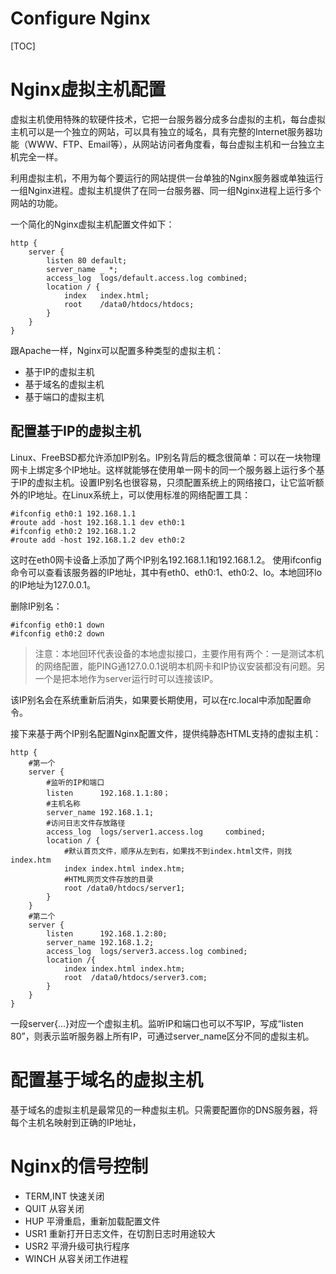 Configure Nginx
===============
[TOC]

# Nginx虚拟主机配置
虚拟主机使用特殊的软硬件技术，它把一台服务器分成多台虚拟的主机，每台虚拟主机可以是一个独立的网站，可以具有独立的域名，具有完整的Internet服务器功能（WWW、FTP、Email等），从网站访问者角度看，每台虚拟主机和一台独立主机完全一样。

利用虚拟主机，不用为每个要运行的网站提供一台单独的Nginx服务器或单独运行一组Nginx进程。虚拟主机提供了在同一台服务器、同一组Nginx进程上运行多个网站的功能。

一个简化的Nginx虚拟主机配置文件如下：
    
    http {
        server {
            listen 80 default;
            server_name _ *;
            access_log  logs/default.access.log combined;
            location / {
                index   index.html;
                root    /data0/htdocs/htdocs;
            }
        }
    }

跟Apache一样，Nginx可以配置多种类型的虚拟主机：
- 基于IP的虚拟主机
- 基于域名的虚拟主机
- 基于端口的虚拟主机

## 配置基于IP的虚拟主机
Linux、FreeBSD都允许添加IP别名。IP别名背后的概念很简单：可以在一块物理网卡上绑定多个IP地址。这样就能够在使用单一网卡的同一个服务器上运行多个基于IP的虚拟主机。设置IP别名也很容易，只须配置系统上的网络接口，让它监听额外的IP地址。在Linux系统上，可以使用标准的网络配置工具：

    #ifconfig eth0:1 192.168.1.1
    #route add -host 192.168.1.1 dev eth0:1
    #ifconfig eth0:2 192.168.1.2
    #route add -host 192.168.1.2 dev eth0:2

这时在eth0网卡设备上添加了两个IP别名192.168.1.1和192.168.1.2。
使用ifconfig命令可以查看该服务器的IP地址，其中有eth0、eth0:1、eth0:2、lo。本地回环lo的IP地址为127.0.0.1。

删除IP别名：

    #ifconfig eth0:1 down
    #ifconfig eth0:2 down

>注意：本地回环代表设备的本地虚拟接口，主要作用有两个：一是测试本机的网络配置，能PING通127.0.0.1说明本机网卡和IP协议安装都没有问题。另一个是把本地作为server运行时可以连接该IP。

该IP别名会在系统重新后消失，如果要长期使用，可以在rc.local中添加配置命令。

接下来基于两个IP别名配置Nginx配置文件，提供纯静态HTML支持的虚拟主机：

    http {
        #第一个
        server {
            #监听的IP和端口
            listen      192.168.1.1:80；
            #主机名称
            server_name 192.168.1.1;
            #访问日志文件存放路径
            access_log  logs/server1.access.log     combined;
            location / {
                #默认首页文件，顺序从左到右，如果找不到index.html文件，则找index.htm
                index index.html index.htm;
                #HTML网页文件存放的目录
                root /data0/htdocs/server1;
            }
        }
        #第二个
        server {
            listen      192.168.1.2:80;
            server_name 192.168.1.2;
            access_log  logs/server3.access.log combined;
            location /{
                index index.html index.htm;
                root  /data0/htdocs/server3.com;
            }
        }
    }

一段server{...}对应一个虚拟主机。监听IP和端口也可以不写IP，写成“listen 80”，则表示监听服务器上所有IP，可通过server_name区分不同的虚拟主机。

# 配置基于域名的虚拟主机
基于域名的虚拟主机是最常见的一种虚拟主机。只需要配置你的DNS服务器，将每个主机名映射到正确的IP地址，

# Nginx的信号控制
* TERM,INT 快速关闭
* QUIT 从容关闭
* HUP 平滑重启，重新加载配置文件
* USR1 重新打开日志文件，在切割日志时用途较大
* USR2 平滑升级可执行程序
* WINCH 从容关闭工作进程

